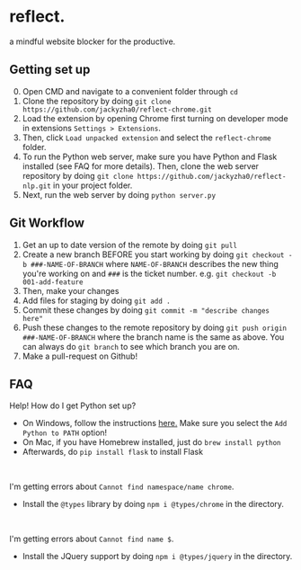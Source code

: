# reflect.
a mindful website blocker for the productive.

## Getting set up
0. Open CMD and navigate to a convenient folder through `cd`
1. Clone the repository by doing `git clone https://github.com/jackyzha0/reflect-chrome.git`
2. Load the extension by opening Chrome first turning on developer mode in extensions `Settings > Extensions`.
3. Then, click `Load unpacked extension` and select the `reflect-chrome` folder.
4. To run the Python web server, make sure you have Python and Flask installed (see FAQ for more details). Then, clone the web server repository by doing `git clone https://github.com/jackyzha0/reflect-nlp.git` in your project folder.
5. Next, run the web server by doing `python server.py`

## Git Workflow
1. Get an up to date version of the remote by doing `git pull`
2. Create a new branch BEFORE you start working by doing `git checkout -b ###-NAME-OF-BRANCH` where `NAME-OF-BRANCH` describes the new thing you're working on and `###` is the ticket number. e.g. `git checkout -b 001-add-feature`
3. Then, make your changes
4. Add files for staging by doing `git add .`
5. Commit these changes by doing `git commit -m "describe changes here"`
6. Push these changes to the remote repository by doing `git push origin ###-NAME-OF-BRANCH` where the branch name is the same as above. You can always do `git branch` to see which branch you are on.
7. Make a pull-request on Github!

## FAQ

Help! How do I get Python set up?
* On Windows, follow the instructions [here.](https://www.python.org/downloads/release/python-376/) Make sure you select the `Add Python to PATH` option!
* On Mac, if you have Homebrew installed, just do `brew install python`
* Afterwards, do `pip install flask` to install Flask

<br>

I'm getting errors about `Cannot find namespace/name chrome`.
* Install the `@types` library by doing `npm i @types/chrome` in the directory.

<br>

I'm getting errors about `Cannot find name $`.
* Install the JQuery support by doing `npm i @types/jquery` in the directory.